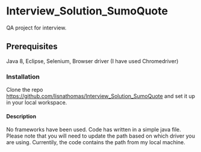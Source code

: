 # Interview_Solution_SumoQuote
QA project for interview.

## Prerequisites
Java 8, Eclipse, Selenium, Browser driver (I have used Chromedriver)

### Installation
Clone the repo https://github.com/lisnathomas/Interview_Solution_SumoQuote and set it up in your local workspace.

#### Description
No frameworks have been used. Code has written in a simple java file. 
Please note that you will need to update the path based on which driver you are using. Currentily, the code contains the path from my local machine. 
